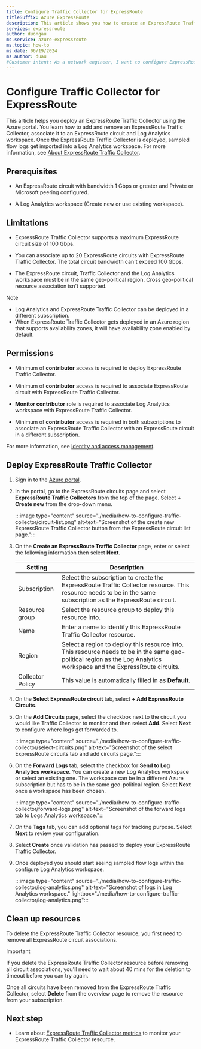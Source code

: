 ```yaml
---
title: Configure Traffic Collector for ExpressRoute
titleSuffix: Azure ExpressRoute
description: This article shows you how to create an ExpressRoute Traffic Collector resource and import logs into a Log Analytics workspace.
services: expressroute
author: duongau
ms.service: azure-expressroute
ms.topic: how-to
ms.date: 06/19/2024
ms.author: duau
#Customer intent: As a network engineer, I want to configure ExpressRoute Traffic Collector to import flow logs into a Log Analytics workspace.
---
```


# Configure Traffic Collector for ExpressRoute

This article helps you deploy an ExpressRoute Traffic Collector using the Azure portal. You learn how to add and remove an ExpressRoute Traffic Collector, associate it to an ExpressRoute circuit and Log Analytics workspace. Once the ExpressRoute Traffic Collector is deployed, sampled flow logs get imported into a Log Analytics workspace. For more information, see [About ExpressRoute Traffic Collector](traffic-collector.md).

## Prerequisites

- An ExpressRoute circuit with bandwidth 1 Gbps or greater and Private or Microsoft peering configured.

- A Log Analytics workspace (Create new or use existing workspace).
## Limitations

- ExpressRoute Traffic Collector supports a maximum ExpressRoute circuit size of 100 Gbps.

- You can associate up to 20 ExpressRoute circuits with ExpressRoute Traffic Collector. The total circuit bandwidth can't exceed 100 Gbps.

- The ExpressRoute circuit, Traffic Collector and the Log Analytics workspace must be in the same geo-political region. Cross geo-political resource association isn't supported.  

> [!NOTE]
> - Log Analytics and ExpressRoute Traffic Collector can be deployed in a different subscription.
> - When ExpressRoute Traffic Collector gets deployed in an Azure region that supports availability zones, it will have availability zone enabled by default.

## Permissions

- Minimum of **contributor** access is required to deploy ExpressRoute Traffic Collector.
- Minimum of **contributor** access is required to associate ExpressRoute circuit with ExpressRoute Traffic Collector.

- **Monitor contributor** role is required to associate Log Analytics workspace with ExpressRoute Traffic Collector.

- Minimum of **contributor** access is required in both subscriptions to associate an ExpressRoute Traffic Collector with an ExpressRoute circuit in a different subscription.

For more information, see [Identity and access management](../active-directory/fundamentals/active-directory-ops-guide-iam.md).

## Deploy ExpressRoute Traffic Collector

1. Sign in to the [Azure portal](https://portal.azure.com/).

1. In the portal, go to the ExpressRoute circuits page and select **ExpressRoute Traffic Collectors** from the top of the page. Select **+ Create new** from the drop-down menu.

    :::image type="content" source="./media/how-to-configure-traffic-collector/circuit-list.png" alt-text="Screenshot of the create new ExpressRoute Traffic Collector button from the ExpressRoute circuit list page.":::

1. On the **Create an ExpressRoute Traffic Collector** page, enter or select the following information then select **Next**.

   | Setting | Description |
   | --- | --- |
   | Subscription | Select the subscription to create the ExpressRoute Traffic Collector resource. This resource needs to be in the same subscription as the ExpressRoute circuit. |
   | Resource group | Select the resource group to deploy this resource into. |
   | Name | Enter a name to identify this ExpressRoute Traffic Collector resource. |
   | Region | Select a region to deploy this resource into. This resource needs to be in the same geo-political region as the Log Analytics workspace and the ExpressRoute circuits. |
   | Collector Policy | This value is automatically filled in as **Default**. |
   
1. On the **Select ExpressRoute circuit** tab, select **+ Add ExpressRoute Circuits**. 

1. On the **Add Circuits** page, select the checkbox next to the circuit you would like Traffic Collector to monitor and then select **Add**. Select **Next** to configure where logs get forwarded to.

    :::image type="content" source="./media/how-to-configure-traffic-collector/select-circuits.png" alt-text="Screenshot of the select ExpressRoute circuits tab and add circuits page.":::

1. On the **Forward Logs** tab, select the checkbox for **Send to Log Analytics workspace**. You can create a new Log Analytics workspace or select an existing one. The workspace can be in a different Azure subscription but has to be in the same geo-political region. Select **Next** once a workspace has been chosen.

    :::image type="content" source="./media/how-to-configure-traffic-collector/forward-logs.png" alt-text="Screenshot of the forward logs tab to Logs Analytics workspace.":::

1. On the **Tags** tab, you can add optional tags for tracking purpose. Select **Next** to review your configuration.

1. Select **Create** once validation has passed to deploy your ExpressRoute Traffic Collector.

1. Once deployed you should start seeing sampled flow logs within the configure Log Analytics workspace.

    :::image type="content" source="./media/how-to-configure-traffic-collector/log-analytics.png" alt-text="Screenshot of logs in Log Analytics workspace." lightbox="./media/how-to-configure-traffic-collector/log-analytics.png":::

## Clean up resources

To delete the ExpressRoute Traffic Collector resource, you first need to remove all ExpressRoute circuit associations. 

> [!IMPORTANT]
> If you delete the ExpressRoute Traffic Collector resource before removing all circuit associations, you'll need to wait about 40 mins for the deletion to timeout before you can try again.
>

Once all circuits have been removed from the ExpressRoute Traffic Collector, select **Delete** from the overview page to remove the resource from your subscription.

## Next step

- Learn about [ExpressRoute Traffic Collector metrics](expressroute-monitoring-metrics-alerts.md#expressroute-traffic-collector-metrics) to monitor your ExpressRoute Traffic Collector resource.
